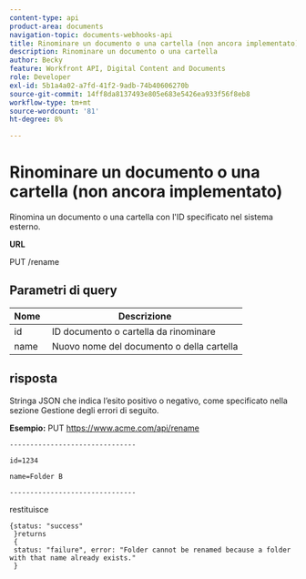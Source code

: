 ```yaml
---
content-type: api
product-area: documents
navigation-topic: documents-webhooks-api
title: Rinominare un documento o una cartella (non ancora implementato)
description: Rinominare un documento o una cartella
author: Becky
feature: Workfront API, Digital Content and Documents
role: Developer
exl-id: 5b1a4a02-a7fd-41f2-9adb-74b40606270b
source-git-commit: 14ff8da8137493e805e683e5426ea933f56f8eb8
workflow-type: tm+mt
source-wordcount: '81'
ht-degree: 8%

---
```



# Rinominare un documento o una cartella (non ancora implementato)

Rinomina un documento o una cartella con l&#39;ID specificato nel sistema esterno.

**URL**

PUT /rename

## Parametri di query

| Nome  | Descrizione |
|---|---|
| id | ID documento o cartella da rinominare |
| name  | Nuovo nome del documento o della cartella |


## risposta

Stringa JSON che indica l’esito positivo o negativo, come specificato nella sezione Gestione degli errori di seguito.

**Esempio:** PUT https://www.acme.com/api/rename

```
-------------------------------

id=1234

name=Folder B ­­­­­­­­­­­­­­­­­­­­­­­­­­­­­­­­­­­­

-------------------------------
```

restituisce

```
{status: "success"
 }returns
 {
 status: "failure", error: "Folder cannot be renamed because a folder with that name already exists."
 }
```
